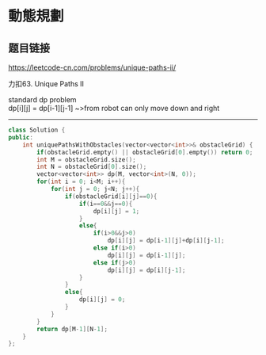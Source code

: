 # 動態規劃

## 题目链接

https://leetcode-cn.com/problems/unique-paths-ii/

力扣63. Unique Paths II

standard dp problem    
dp[i][j] = dp[i-1][j-1] ~>from robot can only move down and right 
    
---------------------------------------

```cpp
class Solution {
public:
    int uniquePathsWithObstacles(vector<vector<int>>& obstacleGrid) {
        if(obstacleGrid.empty() || obstacleGrid[0].empty()) return 0;
        int M = obstacleGrid.size();
        int N = obstacleGrid[0].size();
        vector<vector<int>> dp(M, vector<int>(N, 0));
        for(int i = 0; i<M; i++){
            for(int j = 0; j<N; j++){
                if(obstacleGrid[i][j]==0){
                    if(i==0&&j==0){
                        dp[i][j] = 1;
                    }
                    else{
                        if(i>0&&j>0)
                            dp[i][j] = dp[i-1][j]+dp[i][j-1];
                        else if(i>0)
                            dp[i][j] = dp[i-1][j];
                        else if(j>0)
                            dp[i][j] = dp[i][j-1];
                    }
                }
                else{
                    dp[i][j] = 0;
                }
            }
        }
        return dp[M-1][N-1];
    }
};
```
